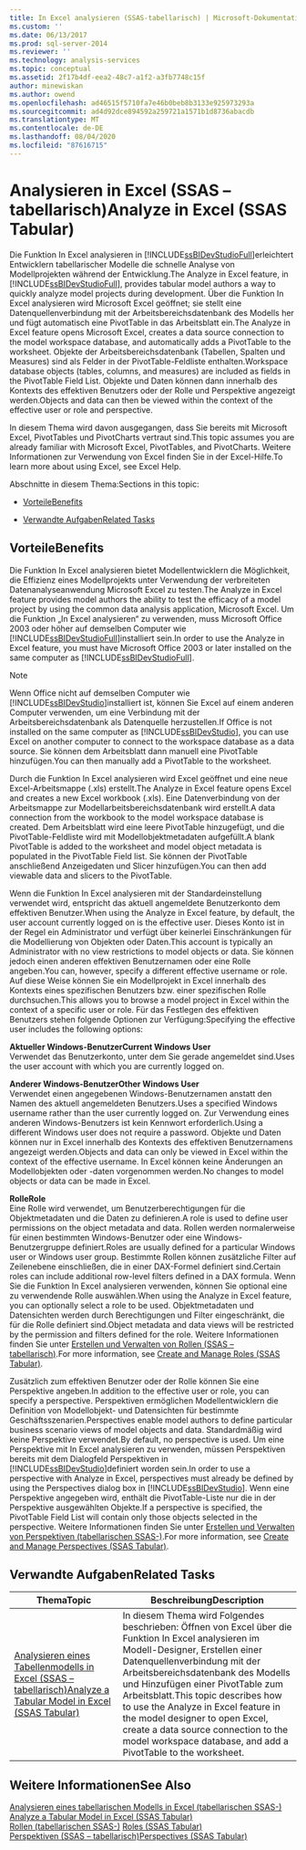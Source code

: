 ```yaml
---
title: In Excel analysieren (SSAS-tabellarisch) | Microsoft-Dokumentation
ms.custom: ''
ms.date: 06/13/2017
ms.prod: sql-server-2014
ms.reviewer: ''
ms.technology: analysis-services
ms.topic: conceptual
ms.assetid: 2f17b4df-eea2-48c7-a1f2-a3fb7748c15f
author: minewiskan
ms.author: owend
ms.openlocfilehash: ad46515f5710fa7e46b0beb8b3133e925973293a
ms.sourcegitcommit: ad4d92dce894592a259721a1571b1d8736abacdb
ms.translationtype: MT
ms.contentlocale: de-DE
ms.lasthandoff: 08/04/2020
ms.locfileid: "87616715"
---
```

# <a name="analyze-in-excel-ssas-tabular"></a><span data-ttu-id="9cd4e-102">Analysieren in Excel (SSAS – tabellarisch)</span><span class="sxs-lookup"><span data-stu-id="9cd4e-102">Analyze in Excel (SSAS Tabular)</span></span>
  <span data-ttu-id="9cd4e-103">Die Funktion In Excel analysieren in [!INCLUDE[ssBIDevStudioFull](../../includes/ssbidevstudiofull-md.md)]erleichtert Entwicklern tabellarischer Modelle die schnelle Analyse von Modellprojekten während der Entwicklung.</span><span class="sxs-lookup"><span data-stu-id="9cd4e-103">The Analyze in Excel feature, in [!INCLUDE[ssBIDevStudioFull](../../includes/ssbidevstudiofull-md.md)], provides tabular model authors a way to quickly analyze model projects during development.</span></span> <span data-ttu-id="9cd4e-104">Über die Funktion In Excel analysieren wird Microsoft Excel geöffnet; sie stellt eine Datenquellenverbindung mit der Arbeitsbereichsdatenbank des Modells her und fügt automatisch eine PivotTable in das Arbeitsblatt ein.</span><span class="sxs-lookup"><span data-stu-id="9cd4e-104">The Analyze in Excel feature opens Microsoft Excel, creates a data source connection to the model workspace database, and automatically adds a PivotTable to the worksheet.</span></span> <span data-ttu-id="9cd4e-105">Objekte der Arbeitsbereichsdatenbank (Tabellen, Spalten und Measures) sind als Felder in der PivotTable-Feldliste enthalten.</span><span class="sxs-lookup"><span data-stu-id="9cd4e-105">Workspace database objects (tables, columns, and measures) are included as fields in the PivotTable Field List.</span></span> <span data-ttu-id="9cd4e-106">Objekte und Daten können dann innerhalb des Kontexts des effektiven Benutzers oder der Rolle und Perspektive angezeigt werden.</span><span class="sxs-lookup"><span data-stu-id="9cd4e-106">Objects and data can then be viewed within the context of the effective user or role and perspective.</span></span>  
  
 <span data-ttu-id="9cd4e-107">In diesem Thema wird davon ausgegangen, dass Sie bereits mit Microsoft Excel, PivotTables und PivotCharts vertraut sind.</span><span class="sxs-lookup"><span data-stu-id="9cd4e-107">This topic assumes you are already familiar with Microsoft Excel, PivotTables, and PivotCharts.</span></span> <span data-ttu-id="9cd4e-108">Weitere Informationen zur Verwendung von Excel finden Sie in der Excel-Hilfe.</span><span class="sxs-lookup"><span data-stu-id="9cd4e-108">To learn more about using Excel, see Excel Help.</span></span>  
  
 <span data-ttu-id="9cd4e-109">Abschnitte in diesem Thema:</span><span class="sxs-lookup"><span data-stu-id="9cd4e-109">Sections in this topic:</span></span>  
  
-   [<span data-ttu-id="9cd4e-110">Vorteile</span><span class="sxs-lookup"><span data-stu-id="9cd4e-110">Benefits</span></span>](#bkmk_benefits)  
  
-   [<span data-ttu-id="9cd4e-111">Verwandte Aufgaben</span><span class="sxs-lookup"><span data-stu-id="9cd4e-111">Related Tasks</span></span>](#bkmk_rt)  
  
##  <a name="benefits"></a><a name="bkmk_benefits"></a> <span data-ttu-id="9cd4e-112">Vorteile</span><span class="sxs-lookup"><span data-stu-id="9cd4e-112">Benefits</span></span>  
 <span data-ttu-id="9cd4e-113">Die Funktion In Excel analysieren bietet Modellentwicklern die Möglichkeit, die Effizienz eines Modellprojekts unter Verwendung der verbreiteten Datenanalyseanwendung Microsoft Excel zu testen.</span><span class="sxs-lookup"><span data-stu-id="9cd4e-113">The Analyze in Excel feature provides model authors the ability to test the efficacy of a model project by using the common data analysis application, Microsoft Excel.</span></span> <span data-ttu-id="9cd4e-114">Um die Funktion „In Excel analysieren“ zu verwenden, muss Microsoft Office 2003 oder höher auf demselben Computer wie [!INCLUDE[ssBIDevStudioFull](../../includes/ssbidevstudiofull-md.md)]installiert sein.</span><span class="sxs-lookup"><span data-stu-id="9cd4e-114">In order to use the Analyze in Excel feature, you must have Microsoft Office 2003 or later installed on the same computer as [!INCLUDE[ssBIDevStudioFull](../../includes/ssbidevstudiofull-md.md)].</span></span>  
  
> [!NOTE]  
>  <span data-ttu-id="9cd4e-115">Wenn Office nicht auf demselben Computer wie [!INCLUDE[ssBIDevStudio](../../includes/ssbidevstudio-md.md)]installiert ist, können Sie Excel auf einem anderen Computer verwenden, um eine Verbindung mit der Arbeitsbereichsdatenbank als Datenquelle herzustellen.</span><span class="sxs-lookup"><span data-stu-id="9cd4e-115">If Office is not installed on the same computer as [!INCLUDE[ssBIDevStudio](../../includes/ssbidevstudio-md.md)], you can use Excel on another computer to connect to the workspace database as a data source.</span></span> <span data-ttu-id="9cd4e-116">Sie können dem Arbeitsblatt dann manuell eine PivotTable hinzufügen.</span><span class="sxs-lookup"><span data-stu-id="9cd4e-116">You can then manually add a PivotTable to the worksheet.</span></span>  
  
 <span data-ttu-id="9cd4e-117">Durch die Funktion In Excel analysieren wird Excel geöffnet und eine neue Excel-Arbeitsmappe (.xls) erstellt.</span><span class="sxs-lookup"><span data-stu-id="9cd4e-117">The Analyze in Excel feature opens Excel and creates a new Excel workbook (.xls).</span></span> <span data-ttu-id="9cd4e-118">Eine Datenverbindung von der Arbeitsmappe zur Modellarbeitsbereichsdatenbank wird erstellt.</span><span class="sxs-lookup"><span data-stu-id="9cd4e-118">A data connection from the workbook to the model workspace database is created.</span></span> <span data-ttu-id="9cd4e-119">Dem Arbeitsblatt wird eine leere PivotTable hinzugefügt, und die PivotTable-Feldliste wird mit Modellobjektmetadaten aufgefüllt.</span><span class="sxs-lookup"><span data-stu-id="9cd4e-119">A blank PivotTable is added to the worksheet and model object metadata is populated in the PivotTable Field list.</span></span> <span data-ttu-id="9cd4e-120">Sie können der PivotTable anschließend Anzeigedaten und Slicer hinzufügen.</span><span class="sxs-lookup"><span data-stu-id="9cd4e-120">You can then add viewable data and slicers to the PivotTable.</span></span>  
  
 <span data-ttu-id="9cd4e-121">Wenn die Funktion In Excel analysieren mit der Standardeinstellung verwendet wird, entspricht das aktuell angemeldete Benutzerkonto dem effektiven Benutzer.</span><span class="sxs-lookup"><span data-stu-id="9cd4e-121">When using the Analyze in Excel feature, by default, the user account currently logged on is the effective user.</span></span> <span data-ttu-id="9cd4e-122">Dieses Konto ist in der Regel ein Administrator und verfügt über keinerlei Einschränkungen für die Modellierung von Objekten oder Daten.</span><span class="sxs-lookup"><span data-stu-id="9cd4e-122">This account is typically an Administrator with no view restrictions to model objects or data.</span></span> <span data-ttu-id="9cd4e-123">Sie können jedoch einen anderen effektiven Benutzernamen oder eine Rolle angeben.</span><span class="sxs-lookup"><span data-stu-id="9cd4e-123">You can, however, specify a different effective username or role.</span></span> <span data-ttu-id="9cd4e-124">Auf diese Weise können Sie ein Modellprojekt in Excel innerhalb des Kontexts eines spezifischen Benutzers bzw. einer spezifischen Rolle durchsuchen.</span><span class="sxs-lookup"><span data-stu-id="9cd4e-124">This allows you to browse a model project in Excel within the context of a specific user or role.</span></span> <span data-ttu-id="9cd4e-125">Für das Festlegen des effektiven Benutzers stehen folgende Optionen zur Verfügung:</span><span class="sxs-lookup"><span data-stu-id="9cd4e-125">Specifying the effective user includes the following options:</span></span>  
  
 <span data-ttu-id="9cd4e-126">**Aktueller Windows-Benutzer**</span><span class="sxs-lookup"><span data-stu-id="9cd4e-126">**Current Windows User**</span></span>  
 <span data-ttu-id="9cd4e-127">Verwendet das Benutzerkonto, unter dem Sie gerade angemeldet sind.</span><span class="sxs-lookup"><span data-stu-id="9cd4e-127">Uses the user account with which you are currently logged on.</span></span>  
  
 <span data-ttu-id="9cd4e-128">**Anderer Windows-Benutzer**</span><span class="sxs-lookup"><span data-stu-id="9cd4e-128">**Other Windows User**</span></span>  
 <span data-ttu-id="9cd4e-129">Verwendet einen angegebenen Windows-Benutzernamen anstatt den Namen des aktuell angemeldeten Benutzers.</span><span class="sxs-lookup"><span data-stu-id="9cd4e-129">Uses a specified Windows username rather than the user currently logged on.</span></span> <span data-ttu-id="9cd4e-130">Zur Verwendung eines anderen Windows-Benutzers ist kein Kennwort erforderlich.</span><span class="sxs-lookup"><span data-stu-id="9cd4e-130">Using a different Windows user does not require a password.</span></span> <span data-ttu-id="9cd4e-131">Objekte und Daten können nur in Excel innerhalb des Kontexts des effektiven Benutzernamens angezeigt werden.</span><span class="sxs-lookup"><span data-stu-id="9cd4e-131">Objects and data can only be viewed in Excel within the context of the effective username.</span></span> <span data-ttu-id="9cd4e-132">In Excel können keine Änderungen an Modellobjekten oder -daten vorgenommen werden.</span><span class="sxs-lookup"><span data-stu-id="9cd4e-132">No changes to model objects or data can be made in Excel.</span></span>  
  
 <span data-ttu-id="9cd4e-133">**Rolle**</span><span class="sxs-lookup"><span data-stu-id="9cd4e-133">**Role**</span></span>  
 <span data-ttu-id="9cd4e-134">Eine Rolle wird verwendet, um Benutzerberechtigungen für die Objektmetadaten und die Daten zu definieren.</span><span class="sxs-lookup"><span data-stu-id="9cd4e-134">A role is used to define user permissions on the object metadata and data.</span></span> <span data-ttu-id="9cd4e-135">Rollen werden normalerweise für einen bestimmten Windows-Benutzer oder eine Windows-Benutzergruppe definiert.</span><span class="sxs-lookup"><span data-stu-id="9cd4e-135">Roles are usually defined for a particular Windows user or Windows user group.</span></span> <span data-ttu-id="9cd4e-136">Bestimmte Rollen können zusätzliche Filter auf Zeilenebene einschließen, die in einer DAX-Formel definiert sind.</span><span class="sxs-lookup"><span data-stu-id="9cd4e-136">Certain roles can include additional row-level filters defined in a DAX formula.</span></span> <span data-ttu-id="9cd4e-137">Wenn Sie die Funktion In Excel analysieren verwenden, können Sie optional eine zu verwendende Rolle auswählen.</span><span class="sxs-lookup"><span data-stu-id="9cd4e-137">When using the Analyze in Excel feature, you can optionally select a role to be used.</span></span> <span data-ttu-id="9cd4e-138">Objektmetadaten und Datensichten werden durch Berechtigungen und Filter eingeschränkt, die für die Rolle definiert sind.</span><span class="sxs-lookup"><span data-stu-id="9cd4e-138">Object metadata and data views will be restricted by the permission and filters defined for the role.</span></span> <span data-ttu-id="9cd4e-139">Weitere Informationen finden Sie unter [Erstellen und Verwalten von Rollen &#40;SSAS – tabellarisch&#41;](roles-ssas-tabular.md).</span><span class="sxs-lookup"><span data-stu-id="9cd4e-139">For more information, see [Create and Manage Roles &#40;SSAS Tabular&#41;](roles-ssas-tabular.md).</span></span>  
  
 <span data-ttu-id="9cd4e-140">Zusätzlich zum effektiven Benutzer oder der Rolle können Sie eine Perspektive angeben.</span><span class="sxs-lookup"><span data-stu-id="9cd4e-140">In addition to the effective user or role, you can specify a perspective.</span></span> <span data-ttu-id="9cd4e-141">Perspektiven ermöglichen Modellentwicklern die Definition von Modellobjekt- und Datensichten für bestimmte Geschäftsszenarien.</span><span class="sxs-lookup"><span data-stu-id="9cd4e-141">Perspectives enable model authors to define particular business scenario views of model objects and data.</span></span> <span data-ttu-id="9cd4e-142">Standardmäßig wird keine Perspektive verwendet.</span><span class="sxs-lookup"><span data-stu-id="9cd4e-142">By default, no perspective is used.</span></span> <span data-ttu-id="9cd4e-143">Um eine Perspektive mit In Excel analysieren zu verwenden, müssen Perspektiven bereits mit dem Dialogfeld Perspektiven in [!INCLUDE[ssBIDevStudio](../../includes/ssbidevstudio-md.md)]definiert worden sein.</span><span class="sxs-lookup"><span data-stu-id="9cd4e-143">In order to use a perspective with Analyze in Excel, perspectives must already be defined by using the Perspectives dialog box in [!INCLUDE[ssBIDevStudio](../../includes/ssbidevstudio-md.md)].</span></span> <span data-ttu-id="9cd4e-144">Wenn eine Perspektive angegeben wird, enthält die PivotTable-Liste nur die in der Perspektive ausgewählten Objekte.</span><span class="sxs-lookup"><span data-stu-id="9cd4e-144">If a perspective is specified, the PivotTable Field List will contain only those objects selected in the perspective.</span></span> <span data-ttu-id="9cd4e-145">Weitere Informationen finden Sie unter [Erstellen und Verwalten von Perspektiven &#40;tabellarischen SSAS-&#41;](perspectives-ssas-tabular.md).</span><span class="sxs-lookup"><span data-stu-id="9cd4e-145">For more information, see [Create and Manage Perspectives &#40;SSAS Tabular&#41;](perspectives-ssas-tabular.md).</span></span>  
  
##  <a name="related-tasks"></a><a name="bkmk_rt"></a> <span data-ttu-id="9cd4e-146">Verwandte Aufgaben</span><span class="sxs-lookup"><span data-stu-id="9cd4e-146">Related Tasks</span></span>  
  
|<span data-ttu-id="9cd4e-147">**Thema**</span><span class="sxs-lookup"><span data-stu-id="9cd4e-147">**Topic**</span></span>|<span data-ttu-id="9cd4e-148">**Beschreibung**</span><span class="sxs-lookup"><span data-stu-id="9cd4e-148">**Description**</span></span>|  
|---------------|---------------------|  
|[<span data-ttu-id="9cd4e-149">Analysieren eines Tabellenmodells in Excel &#40;SSAS – tabellarisch&#41;</span><span class="sxs-lookup"><span data-stu-id="9cd4e-149">Analyze a Tabular Model in Excel &#40;SSAS Tabular&#41;</span></span>](analyze-a-tabular-model-in-excel-ssas-tabular.md)|<span data-ttu-id="9cd4e-150">In diesem Thema wird Folgendes beschrieben: Öffnen von Excel über die Funktion In Excel analysieren im Modell-Designer, Erstellen einer Datenquellenverbindung mit der Arbeitsbereichsdatenbank des Modells und Hinzufügen einer PivotTable zum Arbeitsblatt.</span><span class="sxs-lookup"><span data-stu-id="9cd4e-150">This topic describes how to use the Analyze in Excel feature in the model designer to open Excel, create a data source connection to the model workspace database, and add a PivotTable to the worksheet.</span></span>|  
  
## <a name="see-also"></a><span data-ttu-id="9cd4e-151">Weitere Informationen</span><span class="sxs-lookup"><span data-stu-id="9cd4e-151">See Also</span></span>  
 <span data-ttu-id="9cd4e-152">[Analysieren eines tabellarischen Modells in Excel &#40;tabellarischen SSAS-&#41;](analyze-a-tabular-model-in-excel-ssas-tabular.md) </span><span class="sxs-lookup"><span data-stu-id="9cd4e-152">[Analyze a Tabular Model in Excel &#40;SSAS Tabular&#41;](analyze-a-tabular-model-in-excel-ssas-tabular.md) </span></span>  
 <span data-ttu-id="9cd4e-153">[Rollen &#40;tabellarischen SSAS-&#41;](roles-ssas-tabular.md) </span><span class="sxs-lookup"><span data-stu-id="9cd4e-153">[Roles &#40;SSAS Tabular&#41;](roles-ssas-tabular.md) </span></span>  
 [<span data-ttu-id="9cd4e-154">Perspektiven &#40;SSAS – tabellarisch&#41;</span><span class="sxs-lookup"><span data-stu-id="9cd4e-154">Perspectives &#40;SSAS Tabular&#41;</span></span>](perspectives-ssas-tabular.md)  
  
  

